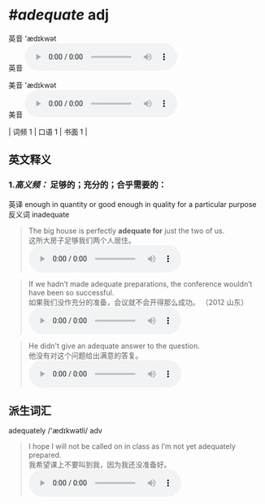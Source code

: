 # ***\#adequate*** adj
英音 'ædɪkwət  
英音
<audio src="./media/adequate-B.aac" controls="controls"></audio>

美音 'ædɪkwət  
美音
<audio src="./media/adequate.aac" controls="controls"></audio>



| 词频 1 | 口语 1 | 书面 1 |  

英文释义
---
### 1.*高义频：* **足够的；充分的；合乎需要的：**  
英译 enough in quantity or good enough in quality for a particular purpose
反义词 inadequate 

 > The big house is perfectly **adequate for** just the two of us.   
 > 这所大房子足够我们两个人居住。    
<audio src="./media/1-adequate.aac" controls="controls"></audio>

 > If we hadn’t made adequate preparations, the conference wouldn’t have been so successful.  
 > 如果我们没作充分的准备，会议就不会开得那么成功。  （2012 山东）  
<audio src="./media/2-adequate.aac" controls="controls"></audio>

 > He didn't give an adequate answer to the question.  
 > 他没有对这个问题给出满意的答复。    
<audio src="./media/adequate-101_AAC.aac" controls="controls"></audio>


派生词汇
---
adequately  /'ædɪkwətli/ adv   
 > I hope I will not be called on in class as I’m not yet adequately prepared.   
 > 我希望课上不要叫到我，因为我还没准备好。    
<audio src="./media/3-adequate.aac" controls="controls"></audio>


